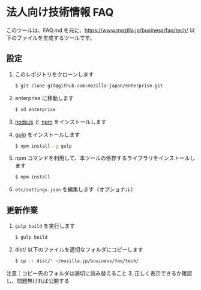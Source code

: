# 法人向け技術情報 FAQ

このツールは、FAQ.md を元に、https://www.mozilla.jp/business/faq/tech/ 以下のファイルを生成するツールです。

## 設定

1. このレポジトリをクローンします
    ```sh
    $ git clone git@github.com:mozilla-japan/enterprise.git
    ```
2. enterprise に移動します
    ```sh
    $ cd enterprise
    ```
3. [node.js](https://nodejs.org/) と [npm](https://www.npmjs.com/) をインストールします
4. [gulp](http://gulpjs.com/) をインストールします
  
    ```sh
    $ npm install -g gulp
    ```
5. npm コマンドを利用して、本ツールの依存するライブラリをインストールします
    ```sh
    $ npm install
    ```
6. `etc/settings.json` を編集します（オプショナル）


## 更新作業

1. `gulp build` を実行します
    ```sh
    $ gulp build
    ```
2. dist/ 以下のファイルを適切なフォルダにコピーします
    ```sh
    $ cp -r dist/* ~/mozilla.jp/business/faq/tech/
    ```
注意：コピー先のフォルダは適切に読み替えること
3. 正しく表示できるか確認し、問題無ければ公開する
